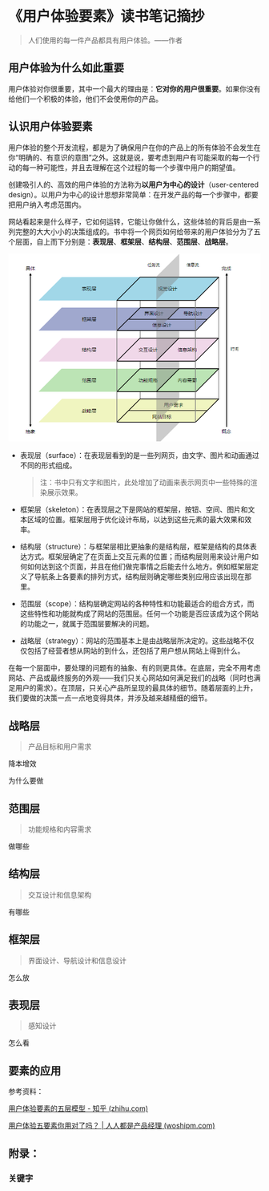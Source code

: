 # 《用户体验要素》读书笔记摘抄



> 人们使用的每一件产品都具有用户体验。——作者







## 用户体验为什么如此重要



​        用户体验对你很重要，其中一个最大的理由是：**它对你的用户很重要**。如果你没有给他们一个积极的体验，他们不会使用你的产品。



## 认识用户体验要素

​		用户体验的整个开发流程，都是为了确保用户在你的产品上的所有体验不会发生在你“明确的、有意识的意图”之外。这就是说，要考虑到用户有可能采取的每一个行动的每一种可能性，并且去理解在这个过程的每一个步骤中用户的期望值。

​		创建吸引人的、高效的用户体验的方法称为**以用户为中心的设计**（user-centered design）。以用户为中心的设计思想非常简单：在开发产品的每一个步骤中，都要把用户纳入考虑范围内。

​		网站看起来是什么样子，它如何运转，它能让你做什么，这些体验的背后是由一系列完整的大大小小的决策组成的。书中将一个网页如何给带来的用户体验分为了五个层面，自上而下分别是：**表现层**、**框架层**、**结构层**、**范围层**、**战略层**。



![示意图](用户体验要素.assets/示意图.png)



- 表现层（surface）：在表现层看到的是一些列网页，由文字、图片和动画通过不同的形式组成。

  > 注：书中只有文字和图片，此处增加了动画来表示网页中一些特殊的渲染展示效果。

- 框架层（skeleton）：在表现层之下是网站的框架层，按钮、空间、图片和文本区域的位置。框架层用于优化设计布局，以达到这些元素的最大效果和效率。

- 结构层（structure）：与框架层相比更抽象的是结构层，框架是结构的具体表达方式。框架层确定了在页面上交互元素的位置；而结构层则用来设计用户如何如何达到这个页面，并且在他们做完事情之后能去什么地方。例如框架层定义了导航条上各要素的排列方式，结构层则确定哪些类别应用应该出现在那里。

- 范围层（scope）：结构层确定网站的各种特性和功能最适合的组合方式，而这些特性和功能就构成了网站的范围层。任何一个功能是否应该成为这个网站的功能之一，就属于范围层要解决的问题。

- 战略层（strategy）：网站的范围基本上是由战略层所决定的。这些战略不仅仅包括了经营者想从网站的到什么，还包括了用户想从网站上得到什么。



​		在每一个层面中，要处理的问题有的抽象、有的则更具体。在底层，完全不用考虑网站、产品或最终服务的外观——我们只关心网站如何满足我们的战略（同时也满足用户的需求）。在顶层，只关心产品所呈现的最具体的细节。随着层面的上升，我们要做的决策一点一点地变得具体，并涉及越来越精细的细节。



## 战略层

> 产品目标和用户需求



降本增效

为什么要做





## 范围层

> 功能规格和内容需求

做哪些



## 结构层

> 交互设计和信息架构

有哪些



## 框架层

> 界面设计、导航设计和信息设计

怎么放



## 表现层

> 感知设计

怎么看





## 要素的应用





参考资料：

[用户体验要素的五层模型 - 知乎 (zhihu.com)](https://zhuanlan.zhihu.com/p/159043777)

[用户体验五要素你用对了吗？ | 人人都是产品经理 (woshipm.com)](http://www.woshipm.com/pd/4198637.html)





## 附录：

### 关键字